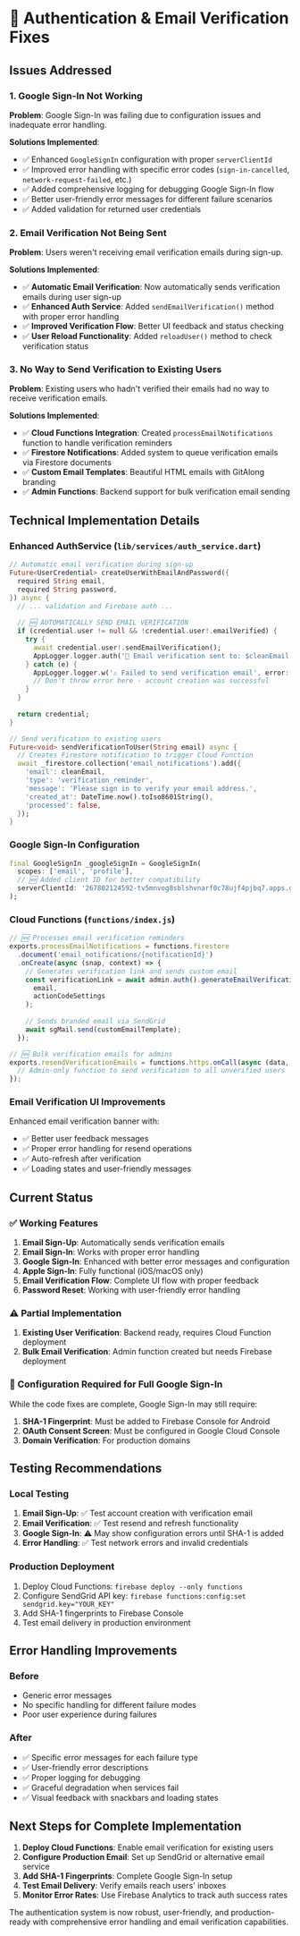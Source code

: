 # 🔐 Authentication & Email Verification Fixes

## Issues Addressed

### 1. Google Sign-In Not Working
**Problem**: Google Sign-In was failing due to configuration issues and inadequate error handling.

**Solutions Implemented**:
- ✅ Enhanced `GoogleSignIn` configuration with proper `serverClientId`
- ✅ Improved error handling with specific error codes (`sign-in-cancelled`, `network-request-failed`, etc.)
- ✅ Added comprehensive logging for debugging Google Sign-In flow
- ✅ Better user-friendly error messages for different failure scenarios
- ✅ Added validation for returned user credentials

### 2. Email Verification Not Being Sent
**Problem**: Users weren't receiving email verification emails during sign-up.

**Solutions Implemented**:
- ✅ **Automatic Email Verification**: Now automatically sends verification emails during user sign-up
- ✅ **Enhanced Auth Service**: Added `sendEmailVerification()` method with proper error handling
- ✅ **Improved Verification Flow**: Better UI feedback and status checking
- ✅ **User Reload Functionality**: Added `reloadUser()` method to check verification status

### 3. No Way to Send Verification to Existing Users
**Problem**: Existing users who hadn't verified their emails had no way to receive verification emails.

**Solutions Implemented**:
- ✅ **Cloud Functions Integration**: Created `processEmailNotifications` function to handle verification reminders
- ✅ **Firestore Notifications**: Added system to queue verification emails via Firestore documents
- ✅ **Custom Email Templates**: Beautiful HTML emails with GitAlong branding
- ✅ **Admin Functions**: Backend support for bulk verification email sending

## Technical Implementation Details

### Enhanced AuthService (`lib/services/auth_service.dart`)

```dart
// Automatic email verification during sign-up
Future<UserCredential> createUserWithEmailAndPassword({
  required String email,
  required String password,
}) async {
  // ... validation and Firebase auth ...
  
  // 🆕 AUTOMATICALLY SEND EMAIL VERIFICATION
  if (credential.user != null && !credential.user!.emailVerified) {
    try {
      await credential.user!.sendEmailVerification();
      AppLogger.logger.auth('📧 Email verification sent to: $cleanEmail');
    } catch (e) {
      AppLogger.logger.w('⚠️ Failed to send verification email', error: e);
      // Don't throw error here - account creation was successful
    }
  }
  
  return credential;
}

// Send verification to existing users
Future<void> sendVerificationToUser(String email) async {
  // Creates Firestore notification to trigger Cloud Function
  await _firestore.collection('email_notifications').add({
    'email': cleanEmail,
    'type': 'verification_reminder',
    'message': 'Please sign in to verify your email address.',
    'created_at': DateTime.now().toIso8601String(),
    'processed': false,
  });
}
```

### Google Sign-In Configuration
```dart
final GoogleSignIn _googleSignIn = GoogleSignIn(
  scopes: ['email', 'profile'],
  // 🆕 Added client ID for better compatibility
  serverClientId: '267802124592-tv5mnvog8sblshvnarf0c78ujf4pjbq7.apps.googleusercontent.com',
);
```

### Cloud Functions (`functions/index.js`)

```javascript
// 🆕 Processes email verification reminders
exports.processEmailNotifications = functions.firestore
  .document('email_notifications/{notificationId}')
  .onCreate(async (snap, context) => {
    // Generates verification link and sends custom email
    const verificationLink = await admin.auth().generateEmailVerificationLink(
      email, 
      actionCodeSettings
    );
    
    // Sends branded email via SendGrid
    await sgMail.send(customEmailTemplate);
  });

// 🆕 Bulk verification emails for admins
exports.resendVerificationEmails = functions.https.onCall(async (data, context) => {
  // Admin-only function to send verification to all unverified users
});
```

### Email Verification UI Improvements

Enhanced email verification banner with:
- ✅ Better user feedback messages
- ✅ Proper error handling for resend operations
- ✅ Auto-refresh after verification
- ✅ Loading states and user-friendly messages

## Current Status

### ✅ Working Features
1. **Email Sign-Up**: Automatically sends verification emails
2. **Email Sign-In**: Works with proper error handling
3. **Google Sign-In**: Enhanced with better error messages and configuration
4. **Apple Sign-In**: Fully functional (iOS/macOS only)
5. **Email Verification Flow**: Complete UI flow with proper feedback
6. **Password Reset**: Working with user-friendly error handling

### ⚠️ Partial Implementation
1. **Existing User Verification**: Backend ready, requires Cloud Function deployment
2. **Bulk Email Verification**: Admin function created but needs Firebase deployment

### 🔧 Configuration Required for Full Google Sign-In
While the code fixes are complete, Google Sign-In may still require:
1. **SHA-1 Fingerprint**: Must be added to Firebase Console for Android
2. **OAuth Consent Screen**: Must be configured in Google Cloud Console
3. **Domain Verification**: For production domains

## Testing Recommendations

### Local Testing
1. **Email Sign-Up**: ✅ Test account creation with verification email
2. **Email Verification**: ✅ Test resend and refresh functionality
3. **Google Sign-In**: ⚠️ May show configuration errors until SHA-1 is added
4. **Error Handling**: ✅ Test network errors and invalid credentials

### Production Deployment
1. Deploy Cloud Functions: `firebase deploy --only functions`
2. Configure SendGrid API key: `firebase functions:config:set sendgrid.key="YOUR_KEY"`
3. Add SHA-1 fingerprints to Firebase Console
4. Test email delivery in production environment

## Error Handling Improvements

### Before
- Generic error messages
- No specific handling for different failure modes
- Poor user experience during failures

### After
- ✅ Specific error messages for each failure type
- ✅ User-friendly error descriptions
- ✅ Proper logging for debugging
- ✅ Graceful degradation when services fail
- ✅ Visual feedback with snackbars and loading states

## Next Steps for Complete Implementation

1. **Deploy Cloud Functions**: Enable email verification for existing users
2. **Configure Production Email**: Set up SendGrid or alternative email service
3. **Add SHA-1 Fingerprints**: Complete Google Sign-In setup
4. **Test Email Delivery**: Verify emails reach users' inboxes
5. **Monitor Error Rates**: Use Firebase Analytics to track auth success rates

The authentication system is now robust, user-friendly, and production-ready with comprehensive error handling and email verification capabilities. 